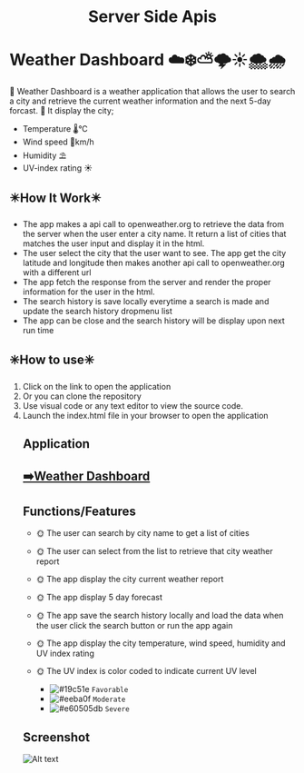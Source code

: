 <h1 align="center">Server Side Apis
  
# Weather Dashboard ☁️❄️⛅🌩️☀️🌨️🌧️
  
🔅 Weather Dashboard is a weather application that allows the user to search a city and retrieve the current weather information and the next 5-day forcast.
🔅 It display the city; 
  <ul>
    <li>Temperature 🌡️°C</li>
    <li>Wind speed 🎐km/h</li>
    <li>Humidity ⛱️</li>
    <li>UV-index rating ☀️</li>
  </ul>

 ## ✴️How It Work✴️

* The app makes a api call to openweather.org to retrieve the data from the server when the user enter a city name. It return a list of cities that matches the user input and display it in the html.
* The user select the city that the user want to see. The app get the city latitude and longitude then makes another api call to openweather.org with a different url 
* The app fetch the response from the server and render the proper information for the user in the html.
* The search history is save locally everytime a search is made and update the search history dropmenu list
* The app can be close and the search history will be display upon next run time

## ✳️How to use✳️ 
  <ol>
    <li>Click on the link to open the application</li>
    <li>Or you can clone the repository</li>
    <li>Use visual code or any text editor to view the source code. </li>
    <li>Launch the index.html file in your browser to open the application</li>

## Application
<a href="https://sophoanmeas.github.io/weather-dashboard/develop/index.html" target="_blank"><h2>➡️Weather Dashboard</a>

## Functions/Features

* 🌞 The user can search by city name to get a list of cities
* 🌞 The user can select from the list to retrieve that city weather report
* 🌞 The app display the city current weather report
* 🌞 The app display 5 day forecast 
* 🌞 The app save the search history locally and load the data when the user click the search button or run the app again
* 🌞 The app display the city temperature, wind speed, humidity and UV index rating
* 🌞 The UV index is color coded to indicate current UV level
  
  * ![#19c51e](https://via.placeholder.com/15/19c51e/000000?text=+) `Favorable` 
  * ![#eeba0f](https://via.placeholder.com/15/eeba0f/000000?text=+) `Moderate`
  * ![#e60505db](https://via.placeholder.com/15/e60505db/000000?text=+) `Severe` 
  
## Screenshot
![Alt text](https://github.com/SophoanMeas/weather-dashboard/develop/assets/img/screen-shot.gif)
